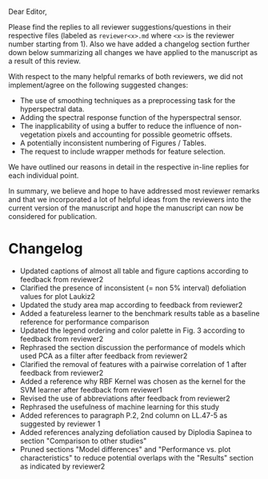 Dear Editor,

Please find the replies to all reviewer suggestions/questions in their respective files (labeled as `reviewer<x>.md` where `<x>` is the reviewer number starting from 1).
Also we have added a changelog section further down below summarizing all changes we have applied to the manuscript as a result of this review.

With respect to the many helpful remarks of both reviewers, we did not implement/agree on the following suggested changes:

- The use of smoothing techniques as a preprocessing task for the hyperspectral data.
- Adding the spectral response function of the hyperspectral sensor.
- The inapplicability of using a buffer to reduce the influence of non-vegetation pixels and accounting for possible geometric offsets.
- A potentially inconsistent numbering of Figures / Tables.
- The request to include wrapper methods for feature selection.

We have outlined our reasons in detail in the respective in-line replies for each individual point.

In summary, we believe and hope to have addressed most reviewer remarks and that we incorporated a lot of helpful ideas from the reviewers into the current version of the manuscript and hope the manuscript can now be considered for publication.

# Changelog

- Updated captions of almost all table and figure captions according to feedback from reviewer2
- Clarified the presence of inconsistent (= non 5% interval) defoliation values for plot Laukiz2
- Updated the study area map according to feedback from reviewer2
- Added a featureless learner to the benchmark results table as a baseline reference for performance comparison
- Updated the legend ordering and color palette in Fig. 3 according to feedback from reviewer2
- Rephrased the section discussion the performance of models which used PCA as a filter after feedback from reviewer2
- Clarified the removal of features with a pairwise correlation of 1 after feedback from reviewer2
- Added a reference why RBF Kernel was chosen as the kernel for the SVM learner after feedback from reviewer1
- Revised the use of abbreviations after feedback from reviewer2
- Rephrased the usefulness of machine learning for this study
- Added references to paragraph P.2, 2nd column on LL.47-5 as suggested by reviewer 1
- Added references analyzing defoliation caused by Diplodia Sapinea to section "Comparison to other studies"
- Pruned sections "Model differences" and "Performance vs. plot characteristics" to reduce potential overlaps with the "Results" section as indicated by reviewer2
